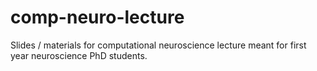 # comp-neuro-lecture
Slides / materials for computational neuroscience lecture meant for first year neuroscience PhD students.
